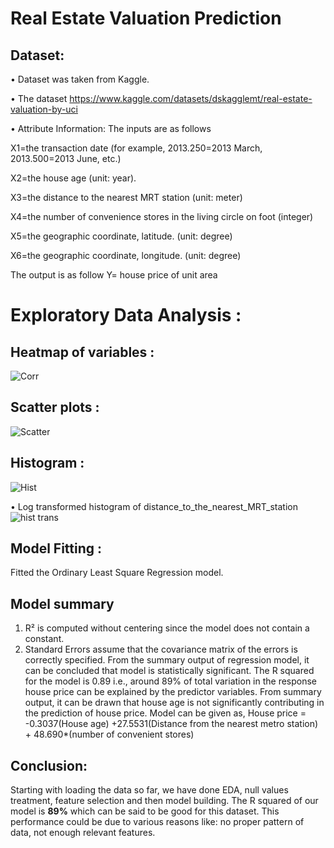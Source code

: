 # Real Estate Valuation Prediction

## **Dataset**:
•	Dataset was taken from Kaggle.

•	The dataset https://www.kaggle.com/datasets/dskagglemt/real-estate-valuation-by-uci

•	Attribute Information: The inputs are as follows

X1=the transaction date (for example, 2013.250=2013 March, 2013.500=2013 June, etc.)

X2=the house age (unit: year).

X3=the distance to the nearest MRT station (unit: meter)

X4=the number of convenience stores in the living circle on foot (integer)

X5=the geographic coordinate, latitude. (unit: degree)

X6=the geographic coordinate, longitude. (unit: degree)

The output is as follow
Y= house price of unit area

# Exploratory Data Analysis :
## Heatmap of variables :
![Corr](https://github.com/Prajyotc/Real-Estate-Valuation-Prediction/assets/115527993/f3ad243f-5295-46dc-8d1d-e7bf1ee05412)

## Scatter plots :
![Scatter](https://github.com/Prajyotc/Real-Estate-Valuation-Prediction/assets/115527993/8ef1f28f-9868-47d3-bce3-26c316fc8a13)

## Histogram :
![Hist](https://github.com/Prajyotc/Real-Estate-Valuation-Prediction/assets/115527993/98eb7faa-0975-42ba-a5c4-77c5ddc0dcd0)

•	Log transformed histogram of distance_to_the_nearest_MRT_station
![hist trans](https://github.com/Prajyotc/Real-Estate-Valuation-Prediction/assets/115527993/1cb9151e-77e8-4b5e-8e7d-2d6720f5b2ad)

## Model Fitting :

Fitted the Ordinary Least Square Regression model.
## Model summary
1)	R² is computed without centering  since the model does not contain a constant.
2)	 Standard Errors assume that the covariance matrix of the errors is correctly specified.
From the summary output of regression model, it can be concluded that model is statistically significant. The R squared for the model is 0.89 i.e., around 89% of total variation in the response house price can be explained by the predictor variables.
 From summary output, it can be drawn that house age is not significantly contributing in the prediction of house price.
Model can be given as,
House price = -0.3037(House age) +27.5531(Distance from the nearest metro station) + 48.690*(number of convenient stores)

## Conclusion:
Starting with loading the data so far, we have done EDA, null values treatment, feature selection and then model building. The R squared of our model is **89%** which can be said to be good for this dataset. This performance could be due to various reasons like: no proper pattern of data, not enough relevant features.


